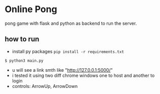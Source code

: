 # Online Pong
pong game with flask and python as backend to run the server.    



## how to run
-  install py packages `pip install -r requirements.txt`
```
$ python3 main.py
```
- u will see a link smth like "http://127.0.0.1:5000/"
- i tested it using two diff chrome windows one to host and another to login
- controls: ArrowUp, ArrowDown 
